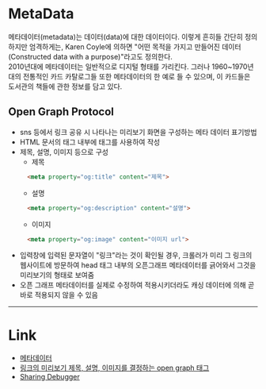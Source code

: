 # MetaData  
  메타데이터(metadata)는 데이터(data)에 대한 데이터이다. 이렇게 흔히들 간단히 정의하지만 엄격하게는, Karen Coyle에 의하면 "어떤 목적을 가지고 만들어진 데이터 (Constructed data with a purpose)"라고도 정의한다.  
  2010년대에 메타데이터는 일반적으로 디지털 형태를 가리킨다. 그러나 1960~1970년대의 전통적인 카드 카탈로그들 또한 메타데이터의 한 예로 들 수 있으며, 이 카드들은 도서관의 책들에 관한 정보를 담고 있다.    

## Open Graph Protocol  
  - sns 등에서 링크 공유 시 나타나는 미리보기 화면을 구성하는 메타 데이터 표기방법  
  - HTML 문서의 <head> 태그 내부에 <meta> 태그를 사용하여 작성  
  - 제목, 설명, 이미지 등으로 구성  
    - 제목  
    ```html  
      <meta property="og:title" content="제목">  
    ```  
    - 설명  
    ```html  
      <meta property="og:description" content="설명">  
    ```  
    - 이미지  
    ```html  
      <meta property="og:image" content="이미지 url">  
    ```  
  - 입력창에 입력된 문자열이 "링크"라는 것이 확인될 경우, 크롤러가 미리 그 링크의 웹사이트에 방문하여 head 태그 내부의 오픈그래프 메타데이터를 긁어와서 그것을 미리보기의 형태로 보여줌  
  - 오픈 그래프 메타데이터를 실제로 수정하여 적용시키더라도 캐싱 데이터에 의해 곧바로 적용되지 않을 수 있음  
  <hr>

# Link  
  - [메타데이터](https://ko.wikipedia.org/wiki/%EB%A9%94%ED%83%80%EB%8D%B0%EC%9D%B4%ED%84%B0)  
  - [링크의 미리보기 제목, 설명, 이미지를 결정하는 open graph 태그](http://blog.airbridge.io/open-graph-as-a-website-preview/)  
  - [Sharing Debugger](https://developers.facebook.com/tools/debug/sharing/)
